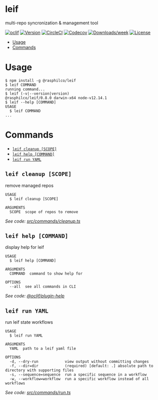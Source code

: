 leif
====

multi-repo syncronization &amp; management tool

[![oclif](https://img.shields.io/badge/cli-oclif-brightgreen.svg)](https://oclif.io)
[![Version](https://img.shields.io/npm/v/leif.svg)](https://npmjs.org/package/leif)
[![CircleCI](https://circleci.com/gh/RasPhilCo/leif/tree/master.svg?style=shield)](https://circleci.com/gh/RasPhilCo/leif/tree/master)
[![Codecov](https://codecov.io/gh/RasPhilCo/leif/branch/master/graph/badge.svg)](https://codecov.io/gh/RasPhilCo/leif)
[![Downloads/week](https://img.shields.io/npm/dw/leif.svg)](https://npmjs.org/package/leif)
[![License](https://img.shields.io/npm/l/leif.svg)](https://github.com/RasPhilCo/leif/blob/master/package.json)

<!-- toc -->
* [Usage](#usage)
* [Commands](#commands)
<!-- tocstop -->
# Usage
<!-- usage -->
```sh-session
$ npm install -g @rasphilco/leif
$ leif COMMAND
running command...
$ leif (-v|--version|version)
@rasphilco/leif/0.8.0 darwin-x64 node-v12.14.1
$ leif --help [COMMAND]
USAGE
  $ leif COMMAND
...
```
<!-- usagestop -->
# Commands
<!-- commands -->
* [`leif cleanup [SCOPE]`](#leif-cleanup-scope)
* [`leif help [COMMAND]`](#leif-help-command)
* [`leif run YAML`](#leif-run-yaml)

## `leif cleanup [SCOPE]`

remove managed repos

```
USAGE
  $ leif cleanup [SCOPE]

ARGUMENTS
  SCOPE  scope of repos to remove
```

_See code: [src/commands/cleanup.ts](https://github.com/RasPhilCo/leif/blob/v0.8.0/src/commands/cleanup.ts)_

## `leif help [COMMAND]`

display help for leif

```
USAGE
  $ leif help [COMMAND]

ARGUMENTS
  COMMAND  command to show help for

OPTIONS
  --all  see all commands in CLI
```

_See code: [@oclif/plugin-help](https://github.com/oclif/plugin-help/blob/v3.2.1/src/commands/help.ts)_

## `leif run YAML`

run leif state workflows

```
USAGE
  $ leif run YAML

ARGUMENTS
  YAML  path to a leif yaml file

OPTIONS
  -d, --dry-run            view output without committing changes
  -f, --dir=dir            (required) [default: .] absolute path to directory with supporting files
  -s, --sequence=sequence  run a specific sequence in a workflow
  -w, --workflow=workflow  run a specific workflow instead of all workflows
```

_See code: [src/commands/run.ts](https://github.com/RasPhilCo/leif/blob/v0.8.0/src/commands/run.ts)_
<!-- commandsstop -->
